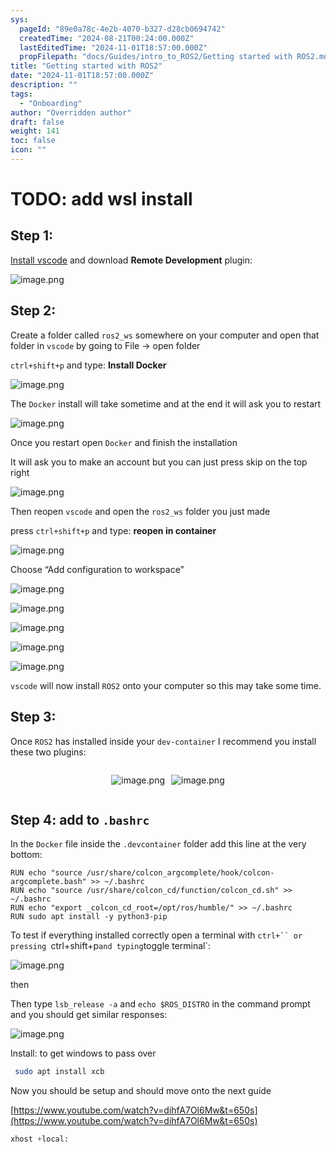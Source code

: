 ```yaml
---
sys:
  pageId: "89e0a78c-4e2b-4070-b327-d28cb0694742"
  createdTime: "2024-08-21T00:24:00.000Z"
  lastEditedTime: "2024-11-01T18:57:00.000Z"
  propFilepath: "docs/Guides/intro_to_ROS2/Getting started with ROS2.md"
title: "Getting started with ROS2"
date: "2024-11-01T18:57:00.000Z"
description: ""
tags:
  - "Onboarding"
author: "Overridden author"
draft: false
weight: 141
toc: false
icon: ""
---
```


# TODO: add wsl install

## Step 1:

[Install vscode](https://code.visualstudio.com/download) and download **Remote Development** plugin:

![image.png](https://prod-files-secure.s3.us-west-2.amazonaws.com/d518164a-d88e-44d1-a4ee-3adb3bd8bce0/efb52993-1881-4a40-b95e-6f020334f022/image.png?X-Amz-Algorithm=AWS4-HMAC-SHA256&X-Amz-Content-Sha256=UNSIGNED-PAYLOAD&X-Amz-Credential=ASIAZI2LB466SOAG7P63%2F20250503%2Fus-west-2%2Fs3%2Faws4_request&X-Amz-Date=20250503T170341Z&X-Amz-Expires=3600&X-Amz-Security-Token=IQoJb3JpZ2luX2VjEFgaCXVzLXdlc3QtMiJGMEQCIAdo96PNLERQSPWXkFL8HgM6o0x7VJIWOTZE5Wf1IRndAiBLjLdlm%2FwQg3C%2FhJr4wQgr%2BhXELQmO3yQPZR5XiFGRxyqIBAjx%2F%2F%2F%2F%2F%2F%2F%2F%2F%2F8BEAAaDDYzNzQyMzE4MzgwNSIMn9p%2BXBywv1CTS0v7KtwD68xjWSAnDcgEduOXqPYygW9aigAdf00y19mYexYhMoA3qqEhWX69306YgWp651BXmd8q4v4LQRP1cBdM57tS9e%2BDTnbVx4jYIZMWiuMoKc2jOgZHzeVfujofNLM0UtCCWJRp4dbWiwJUkxd5gQKzlKwVTSgufjX0%2BCy8Rf0kd9HnTbZjBlTfpwKAqukOi0LSld0POLsxaAvcVigGO7jPhDRdZUGxhQK5l8X5aHSmCb%2FzbhUrHrdmkwa7AO4ZdyHmo08Vien00Ygs6W3rFrKMee4M1MKh6vq5LMN6r7wacn3Erx5AXVQjXsNPzd45MvqCphhfuldHWlZ4J1gQcy45MGzHT3ZbrQI0V3pfGptSTvxZqp%2BujnvIFAt99CR4g08eP1k6NJQL9n%2FrD2caaBb4Mqwid51nANo9SDymCYOdgv3G6DGtE6z3Cl4iFmTly8ztmu%2FnTOClLdgFMVAx9L8SCUP%2B1s%2FNfwADFA%2FhvRqeAiXNPBuv9iQTbHSUtzx2k51wvGCb%2F4HE2WZSRwfZlHtNw%2FVUeKHnaO%2FeLYsxUF9cBa3zFVbrjJ%2Bc1lhQDHXEWNbZoQQiffXj7yK2bub1OAYb5MEo2HOvzEeMQM82TmOS6Y4fk5ewJUBfu6Su518wx4DZwAY6pgGCZAQpgRXBdkQciDNwlhbXAH2jeypk%2BVJ%2F3sPCONqKmmDhSi4olC%2BuXhNRKIhwvhoqtBftqd6veTLs5vnpDoFNpD%2BP5RgVZdzG0tlBzuokMGuwr0LQ55vOumjmJlq8WTDIirki4o9RXn6S7TePoRo7knUtZGYG0ira2bapvebM0cJxlfPKdIfaqsltdaRQ0u96PSQrx90F4C209MksnpQO9Gr3oyyv&X-Amz-Signature=71648b7cfa07ac128648ef34665507ef2d8c97d956874c923e1975c8cc165da6&X-Amz-SignedHeaders=host&x-id=GetObject)

## Step 2:

Create a folder called `ros2_ws` somewhere on your computer and open that folder in `vscode` by going to File → open folder 

`ctrl+shift+p` and type: **Install Docker**

![image.png](https://prod-files-secure.s3.us-west-2.amazonaws.com/d518164a-d88e-44d1-a4ee-3adb3bd8bce0/2269dc0e-1cd5-47ff-bceb-c04ad9b2eab0/image.png?X-Amz-Algorithm=AWS4-HMAC-SHA256&X-Amz-Content-Sha256=UNSIGNED-PAYLOAD&X-Amz-Credential=ASIAZI2LB466SOAG7P63%2F20250503%2Fus-west-2%2Fs3%2Faws4_request&X-Amz-Date=20250503T170341Z&X-Amz-Expires=3600&X-Amz-Security-Token=IQoJb3JpZ2luX2VjEFgaCXVzLXdlc3QtMiJGMEQCIAdo96PNLERQSPWXkFL8HgM6o0x7VJIWOTZE5Wf1IRndAiBLjLdlm%2FwQg3C%2FhJr4wQgr%2BhXELQmO3yQPZR5XiFGRxyqIBAjx%2F%2F%2F%2F%2F%2F%2F%2F%2F%2F8BEAAaDDYzNzQyMzE4MzgwNSIMn9p%2BXBywv1CTS0v7KtwD68xjWSAnDcgEduOXqPYygW9aigAdf00y19mYexYhMoA3qqEhWX69306YgWp651BXmd8q4v4LQRP1cBdM57tS9e%2BDTnbVx4jYIZMWiuMoKc2jOgZHzeVfujofNLM0UtCCWJRp4dbWiwJUkxd5gQKzlKwVTSgufjX0%2BCy8Rf0kd9HnTbZjBlTfpwKAqukOi0LSld0POLsxaAvcVigGO7jPhDRdZUGxhQK5l8X5aHSmCb%2FzbhUrHrdmkwa7AO4ZdyHmo08Vien00Ygs6W3rFrKMee4M1MKh6vq5LMN6r7wacn3Erx5AXVQjXsNPzd45MvqCphhfuldHWlZ4J1gQcy45MGzHT3ZbrQI0V3pfGptSTvxZqp%2BujnvIFAt99CR4g08eP1k6NJQL9n%2FrD2caaBb4Mqwid51nANo9SDymCYOdgv3G6DGtE6z3Cl4iFmTly8ztmu%2FnTOClLdgFMVAx9L8SCUP%2B1s%2FNfwADFA%2FhvRqeAiXNPBuv9iQTbHSUtzx2k51wvGCb%2F4HE2WZSRwfZlHtNw%2FVUeKHnaO%2FeLYsxUF9cBa3zFVbrjJ%2Bc1lhQDHXEWNbZoQQiffXj7yK2bub1OAYb5MEo2HOvzEeMQM82TmOS6Y4fk5ewJUBfu6Su518wx4DZwAY6pgGCZAQpgRXBdkQciDNwlhbXAH2jeypk%2BVJ%2F3sPCONqKmmDhSi4olC%2BuXhNRKIhwvhoqtBftqd6veTLs5vnpDoFNpD%2BP5RgVZdzG0tlBzuokMGuwr0LQ55vOumjmJlq8WTDIirki4o9RXn6S7TePoRo7knUtZGYG0ira2bapvebM0cJxlfPKdIfaqsltdaRQ0u96PSQrx90F4C209MksnpQO9Gr3oyyv&X-Amz-Signature=bcc5d90e2c19cf620f540d529f86e236c1e04aeb3d72ca2bd93d33f983971b9c&X-Amz-SignedHeaders=host&x-id=GetObject)

The `Docker` install will take sometime and at the end it will ask you to restart

![image.png](https://prod-files-secure.s3.us-west-2.amazonaws.com/d518164a-d88e-44d1-a4ee-3adb3bd8bce0/ed233f78-be33-4b1f-b89c-9c346c0e961e/image.png?X-Amz-Algorithm=AWS4-HMAC-SHA256&X-Amz-Content-Sha256=UNSIGNED-PAYLOAD&X-Amz-Credential=ASIAZI2LB466SOAG7P63%2F20250503%2Fus-west-2%2Fs3%2Faws4_request&X-Amz-Date=20250503T170341Z&X-Amz-Expires=3600&X-Amz-Security-Token=IQoJb3JpZ2luX2VjEFgaCXVzLXdlc3QtMiJGMEQCIAdo96PNLERQSPWXkFL8HgM6o0x7VJIWOTZE5Wf1IRndAiBLjLdlm%2FwQg3C%2FhJr4wQgr%2BhXELQmO3yQPZR5XiFGRxyqIBAjx%2F%2F%2F%2F%2F%2F%2F%2F%2F%2F8BEAAaDDYzNzQyMzE4MzgwNSIMn9p%2BXBywv1CTS0v7KtwD68xjWSAnDcgEduOXqPYygW9aigAdf00y19mYexYhMoA3qqEhWX69306YgWp651BXmd8q4v4LQRP1cBdM57tS9e%2BDTnbVx4jYIZMWiuMoKc2jOgZHzeVfujofNLM0UtCCWJRp4dbWiwJUkxd5gQKzlKwVTSgufjX0%2BCy8Rf0kd9HnTbZjBlTfpwKAqukOi0LSld0POLsxaAvcVigGO7jPhDRdZUGxhQK5l8X5aHSmCb%2FzbhUrHrdmkwa7AO4ZdyHmo08Vien00Ygs6W3rFrKMee4M1MKh6vq5LMN6r7wacn3Erx5AXVQjXsNPzd45MvqCphhfuldHWlZ4J1gQcy45MGzHT3ZbrQI0V3pfGptSTvxZqp%2BujnvIFAt99CR4g08eP1k6NJQL9n%2FrD2caaBb4Mqwid51nANo9SDymCYOdgv3G6DGtE6z3Cl4iFmTly8ztmu%2FnTOClLdgFMVAx9L8SCUP%2B1s%2FNfwADFA%2FhvRqeAiXNPBuv9iQTbHSUtzx2k51wvGCb%2F4HE2WZSRwfZlHtNw%2FVUeKHnaO%2FeLYsxUF9cBa3zFVbrjJ%2Bc1lhQDHXEWNbZoQQiffXj7yK2bub1OAYb5MEo2HOvzEeMQM82TmOS6Y4fk5ewJUBfu6Su518wx4DZwAY6pgGCZAQpgRXBdkQciDNwlhbXAH2jeypk%2BVJ%2F3sPCONqKmmDhSi4olC%2BuXhNRKIhwvhoqtBftqd6veTLs5vnpDoFNpD%2BP5RgVZdzG0tlBzuokMGuwr0LQ55vOumjmJlq8WTDIirki4o9RXn6S7TePoRo7knUtZGYG0ira2bapvebM0cJxlfPKdIfaqsltdaRQ0u96PSQrx90F4C209MksnpQO9Gr3oyyv&X-Amz-Signature=8bdb59499deb3c7eca00ea006b9c6d99535cd5df4ed4964bd8f20ec8179f923a&X-Amz-SignedHeaders=host&x-id=GetObject)

Once you restart open `Docker` and finish the installation

It will ask you to make an account but you can just press skip on the top right

![image.png](https://prod-files-secure.s3.us-west-2.amazonaws.com/d518164a-d88e-44d1-a4ee-3adb3bd8bce0/21010ad9-1659-4fd9-9f59-9932a09b2a3d/image.png?X-Amz-Algorithm=AWS4-HMAC-SHA256&X-Amz-Content-Sha256=UNSIGNED-PAYLOAD&X-Amz-Credential=ASIAZI2LB466SOAG7P63%2F20250503%2Fus-west-2%2Fs3%2Faws4_request&X-Amz-Date=20250503T170341Z&X-Amz-Expires=3600&X-Amz-Security-Token=IQoJb3JpZ2luX2VjEFgaCXVzLXdlc3QtMiJGMEQCIAdo96PNLERQSPWXkFL8HgM6o0x7VJIWOTZE5Wf1IRndAiBLjLdlm%2FwQg3C%2FhJr4wQgr%2BhXELQmO3yQPZR5XiFGRxyqIBAjx%2F%2F%2F%2F%2F%2F%2F%2F%2F%2F8BEAAaDDYzNzQyMzE4MzgwNSIMn9p%2BXBywv1CTS0v7KtwD68xjWSAnDcgEduOXqPYygW9aigAdf00y19mYexYhMoA3qqEhWX69306YgWp651BXmd8q4v4LQRP1cBdM57tS9e%2BDTnbVx4jYIZMWiuMoKc2jOgZHzeVfujofNLM0UtCCWJRp4dbWiwJUkxd5gQKzlKwVTSgufjX0%2BCy8Rf0kd9HnTbZjBlTfpwKAqukOi0LSld0POLsxaAvcVigGO7jPhDRdZUGxhQK5l8X5aHSmCb%2FzbhUrHrdmkwa7AO4ZdyHmo08Vien00Ygs6W3rFrKMee4M1MKh6vq5LMN6r7wacn3Erx5AXVQjXsNPzd45MvqCphhfuldHWlZ4J1gQcy45MGzHT3ZbrQI0V3pfGptSTvxZqp%2BujnvIFAt99CR4g08eP1k6NJQL9n%2FrD2caaBb4Mqwid51nANo9SDymCYOdgv3G6DGtE6z3Cl4iFmTly8ztmu%2FnTOClLdgFMVAx9L8SCUP%2B1s%2FNfwADFA%2FhvRqeAiXNPBuv9iQTbHSUtzx2k51wvGCb%2F4HE2WZSRwfZlHtNw%2FVUeKHnaO%2FeLYsxUF9cBa3zFVbrjJ%2Bc1lhQDHXEWNbZoQQiffXj7yK2bub1OAYb5MEo2HOvzEeMQM82TmOS6Y4fk5ewJUBfu6Su518wx4DZwAY6pgGCZAQpgRXBdkQciDNwlhbXAH2jeypk%2BVJ%2F3sPCONqKmmDhSi4olC%2BuXhNRKIhwvhoqtBftqd6veTLs5vnpDoFNpD%2BP5RgVZdzG0tlBzuokMGuwr0LQ55vOumjmJlq8WTDIirki4o9RXn6S7TePoRo7knUtZGYG0ira2bapvebM0cJxlfPKdIfaqsltdaRQ0u96PSQrx90F4C209MksnpQO9Gr3oyyv&X-Amz-Signature=78ba190b0c890afd84371996485647da555e9dd31859b259386374e0e0c55265&X-Amz-SignedHeaders=host&x-id=GetObject)

Then reopen `vscode` and open the `ros2_ws` folder you just made

press `ctrl+shift+p` and type: **reopen in container**

![image.png](https://prod-files-secure.s3.us-west-2.amazonaws.com/d518164a-d88e-44d1-a4ee-3adb3bd8bce0/4e93b8c2-41ad-488c-8095-c74205196118/image.png?X-Amz-Algorithm=AWS4-HMAC-SHA256&X-Amz-Content-Sha256=UNSIGNED-PAYLOAD&X-Amz-Credential=ASIAZI2LB466SOAG7P63%2F20250503%2Fus-west-2%2Fs3%2Faws4_request&X-Amz-Date=20250503T170341Z&X-Amz-Expires=3600&X-Amz-Security-Token=IQoJb3JpZ2luX2VjEFgaCXVzLXdlc3QtMiJGMEQCIAdo96PNLERQSPWXkFL8HgM6o0x7VJIWOTZE5Wf1IRndAiBLjLdlm%2FwQg3C%2FhJr4wQgr%2BhXELQmO3yQPZR5XiFGRxyqIBAjx%2F%2F%2F%2F%2F%2F%2F%2F%2F%2F8BEAAaDDYzNzQyMzE4MzgwNSIMn9p%2BXBywv1CTS0v7KtwD68xjWSAnDcgEduOXqPYygW9aigAdf00y19mYexYhMoA3qqEhWX69306YgWp651BXmd8q4v4LQRP1cBdM57tS9e%2BDTnbVx4jYIZMWiuMoKc2jOgZHzeVfujofNLM0UtCCWJRp4dbWiwJUkxd5gQKzlKwVTSgufjX0%2BCy8Rf0kd9HnTbZjBlTfpwKAqukOi0LSld0POLsxaAvcVigGO7jPhDRdZUGxhQK5l8X5aHSmCb%2FzbhUrHrdmkwa7AO4ZdyHmo08Vien00Ygs6W3rFrKMee4M1MKh6vq5LMN6r7wacn3Erx5AXVQjXsNPzd45MvqCphhfuldHWlZ4J1gQcy45MGzHT3ZbrQI0V3pfGptSTvxZqp%2BujnvIFAt99CR4g08eP1k6NJQL9n%2FrD2caaBb4Mqwid51nANo9SDymCYOdgv3G6DGtE6z3Cl4iFmTly8ztmu%2FnTOClLdgFMVAx9L8SCUP%2B1s%2FNfwADFA%2FhvRqeAiXNPBuv9iQTbHSUtzx2k51wvGCb%2F4HE2WZSRwfZlHtNw%2FVUeKHnaO%2FeLYsxUF9cBa3zFVbrjJ%2Bc1lhQDHXEWNbZoQQiffXj7yK2bub1OAYb5MEo2HOvzEeMQM82TmOS6Y4fk5ewJUBfu6Su518wx4DZwAY6pgGCZAQpgRXBdkQciDNwlhbXAH2jeypk%2BVJ%2F3sPCONqKmmDhSi4olC%2BuXhNRKIhwvhoqtBftqd6veTLs5vnpDoFNpD%2BP5RgVZdzG0tlBzuokMGuwr0LQ55vOumjmJlq8WTDIirki4o9RXn6S7TePoRo7knUtZGYG0ira2bapvebM0cJxlfPKdIfaqsltdaRQ0u96PSQrx90F4C209MksnpQO9Gr3oyyv&X-Amz-Signature=d6861bf942fd3f1731cb118d136e5ebab5aff3c96032203015e3c781e619d370&X-Amz-SignedHeaders=host&x-id=GetObject)

Choose “Add configuration to workspace”

![image.png](https://prod-files-secure.s3.us-west-2.amazonaws.com/d518164a-d88e-44d1-a4ee-3adb3bd8bce0/9560b282-5060-4989-ba37-97e7b2c22476/image.png?X-Amz-Algorithm=AWS4-HMAC-SHA256&X-Amz-Content-Sha256=UNSIGNED-PAYLOAD&X-Amz-Credential=ASIAZI2LB466SOAG7P63%2F20250503%2Fus-west-2%2Fs3%2Faws4_request&X-Amz-Date=20250503T170341Z&X-Amz-Expires=3600&X-Amz-Security-Token=IQoJb3JpZ2luX2VjEFgaCXVzLXdlc3QtMiJGMEQCIAdo96PNLERQSPWXkFL8HgM6o0x7VJIWOTZE5Wf1IRndAiBLjLdlm%2FwQg3C%2FhJr4wQgr%2BhXELQmO3yQPZR5XiFGRxyqIBAjx%2F%2F%2F%2F%2F%2F%2F%2F%2F%2F8BEAAaDDYzNzQyMzE4MzgwNSIMn9p%2BXBywv1CTS0v7KtwD68xjWSAnDcgEduOXqPYygW9aigAdf00y19mYexYhMoA3qqEhWX69306YgWp651BXmd8q4v4LQRP1cBdM57tS9e%2BDTnbVx4jYIZMWiuMoKc2jOgZHzeVfujofNLM0UtCCWJRp4dbWiwJUkxd5gQKzlKwVTSgufjX0%2BCy8Rf0kd9HnTbZjBlTfpwKAqukOi0LSld0POLsxaAvcVigGO7jPhDRdZUGxhQK5l8X5aHSmCb%2FzbhUrHrdmkwa7AO4ZdyHmo08Vien00Ygs6W3rFrKMee4M1MKh6vq5LMN6r7wacn3Erx5AXVQjXsNPzd45MvqCphhfuldHWlZ4J1gQcy45MGzHT3ZbrQI0V3pfGptSTvxZqp%2BujnvIFAt99CR4g08eP1k6NJQL9n%2FrD2caaBb4Mqwid51nANo9SDymCYOdgv3G6DGtE6z3Cl4iFmTly8ztmu%2FnTOClLdgFMVAx9L8SCUP%2B1s%2FNfwADFA%2FhvRqeAiXNPBuv9iQTbHSUtzx2k51wvGCb%2F4HE2WZSRwfZlHtNw%2FVUeKHnaO%2FeLYsxUF9cBa3zFVbrjJ%2Bc1lhQDHXEWNbZoQQiffXj7yK2bub1OAYb5MEo2HOvzEeMQM82TmOS6Y4fk5ewJUBfu6Su518wx4DZwAY6pgGCZAQpgRXBdkQciDNwlhbXAH2jeypk%2BVJ%2F3sPCONqKmmDhSi4olC%2BuXhNRKIhwvhoqtBftqd6veTLs5vnpDoFNpD%2BP5RgVZdzG0tlBzuokMGuwr0LQ55vOumjmJlq8WTDIirki4o9RXn6S7TePoRo7knUtZGYG0ira2bapvebM0cJxlfPKdIfaqsltdaRQ0u96PSQrx90F4C209MksnpQO9Gr3oyyv&X-Amz-Signature=7d18c0731ef22f5c34c5e597c69849bf261291f46453d2b2ed9cbc2b7965c474&X-Amz-SignedHeaders=host&x-id=GetObject)

![image.png](https://prod-files-secure.s3.us-west-2.amazonaws.com/d518164a-d88e-44d1-a4ee-3adb3bd8bce0/2ee63f81-886b-48e8-a553-dc6e5eac99e4/image.png?X-Amz-Algorithm=AWS4-HMAC-SHA256&X-Amz-Content-Sha256=UNSIGNED-PAYLOAD&X-Amz-Credential=ASIAZI2LB466SOAG7P63%2F20250503%2Fus-west-2%2Fs3%2Faws4_request&X-Amz-Date=20250503T170341Z&X-Amz-Expires=3600&X-Amz-Security-Token=IQoJb3JpZ2luX2VjEFgaCXVzLXdlc3QtMiJGMEQCIAdo96PNLERQSPWXkFL8HgM6o0x7VJIWOTZE5Wf1IRndAiBLjLdlm%2FwQg3C%2FhJr4wQgr%2BhXELQmO3yQPZR5XiFGRxyqIBAjx%2F%2F%2F%2F%2F%2F%2F%2F%2F%2F8BEAAaDDYzNzQyMzE4MzgwNSIMn9p%2BXBywv1CTS0v7KtwD68xjWSAnDcgEduOXqPYygW9aigAdf00y19mYexYhMoA3qqEhWX69306YgWp651BXmd8q4v4LQRP1cBdM57tS9e%2BDTnbVx4jYIZMWiuMoKc2jOgZHzeVfujofNLM0UtCCWJRp4dbWiwJUkxd5gQKzlKwVTSgufjX0%2BCy8Rf0kd9HnTbZjBlTfpwKAqukOi0LSld0POLsxaAvcVigGO7jPhDRdZUGxhQK5l8X5aHSmCb%2FzbhUrHrdmkwa7AO4ZdyHmo08Vien00Ygs6W3rFrKMee4M1MKh6vq5LMN6r7wacn3Erx5AXVQjXsNPzd45MvqCphhfuldHWlZ4J1gQcy45MGzHT3ZbrQI0V3pfGptSTvxZqp%2BujnvIFAt99CR4g08eP1k6NJQL9n%2FrD2caaBb4Mqwid51nANo9SDymCYOdgv3G6DGtE6z3Cl4iFmTly8ztmu%2FnTOClLdgFMVAx9L8SCUP%2B1s%2FNfwADFA%2FhvRqeAiXNPBuv9iQTbHSUtzx2k51wvGCb%2F4HE2WZSRwfZlHtNw%2FVUeKHnaO%2FeLYsxUF9cBa3zFVbrjJ%2Bc1lhQDHXEWNbZoQQiffXj7yK2bub1OAYb5MEo2HOvzEeMQM82TmOS6Y4fk5ewJUBfu6Su518wx4DZwAY6pgGCZAQpgRXBdkQciDNwlhbXAH2jeypk%2BVJ%2F3sPCONqKmmDhSi4olC%2BuXhNRKIhwvhoqtBftqd6veTLs5vnpDoFNpD%2BP5RgVZdzG0tlBzuokMGuwr0LQ55vOumjmJlq8WTDIirki4o9RXn6S7TePoRo7knUtZGYG0ira2bapvebM0cJxlfPKdIfaqsltdaRQ0u96PSQrx90F4C209MksnpQO9Gr3oyyv&X-Amz-Signature=bde97c47a1fdbc8c446c2c7d2e286c91d48bad20a4f2f3368456d3cd1794e9ca&X-Amz-SignedHeaders=host&x-id=GetObject)

![image.png](https://prod-files-secure.s3.us-west-2.amazonaws.com/d518164a-d88e-44d1-a4ee-3adb3bd8bce0/ae1580b2-b048-407e-aed9-b584224a7a04/image.png?X-Amz-Algorithm=AWS4-HMAC-SHA256&X-Amz-Content-Sha256=UNSIGNED-PAYLOAD&X-Amz-Credential=ASIAZI2LB466SOAG7P63%2F20250503%2Fus-west-2%2Fs3%2Faws4_request&X-Amz-Date=20250503T170341Z&X-Amz-Expires=3600&X-Amz-Security-Token=IQoJb3JpZ2luX2VjEFgaCXVzLXdlc3QtMiJGMEQCIAdo96PNLERQSPWXkFL8HgM6o0x7VJIWOTZE5Wf1IRndAiBLjLdlm%2FwQg3C%2FhJr4wQgr%2BhXELQmO3yQPZR5XiFGRxyqIBAjx%2F%2F%2F%2F%2F%2F%2F%2F%2F%2F8BEAAaDDYzNzQyMzE4MzgwNSIMn9p%2BXBywv1CTS0v7KtwD68xjWSAnDcgEduOXqPYygW9aigAdf00y19mYexYhMoA3qqEhWX69306YgWp651BXmd8q4v4LQRP1cBdM57tS9e%2BDTnbVx4jYIZMWiuMoKc2jOgZHzeVfujofNLM0UtCCWJRp4dbWiwJUkxd5gQKzlKwVTSgufjX0%2BCy8Rf0kd9HnTbZjBlTfpwKAqukOi0LSld0POLsxaAvcVigGO7jPhDRdZUGxhQK5l8X5aHSmCb%2FzbhUrHrdmkwa7AO4ZdyHmo08Vien00Ygs6W3rFrKMee4M1MKh6vq5LMN6r7wacn3Erx5AXVQjXsNPzd45MvqCphhfuldHWlZ4J1gQcy45MGzHT3ZbrQI0V3pfGptSTvxZqp%2BujnvIFAt99CR4g08eP1k6NJQL9n%2FrD2caaBb4Mqwid51nANo9SDymCYOdgv3G6DGtE6z3Cl4iFmTly8ztmu%2FnTOClLdgFMVAx9L8SCUP%2B1s%2FNfwADFA%2FhvRqeAiXNPBuv9iQTbHSUtzx2k51wvGCb%2F4HE2WZSRwfZlHtNw%2FVUeKHnaO%2FeLYsxUF9cBa3zFVbrjJ%2Bc1lhQDHXEWNbZoQQiffXj7yK2bub1OAYb5MEo2HOvzEeMQM82TmOS6Y4fk5ewJUBfu6Su518wx4DZwAY6pgGCZAQpgRXBdkQciDNwlhbXAH2jeypk%2BVJ%2F3sPCONqKmmDhSi4olC%2BuXhNRKIhwvhoqtBftqd6veTLs5vnpDoFNpD%2BP5RgVZdzG0tlBzuokMGuwr0LQ55vOumjmJlq8WTDIirki4o9RXn6S7TePoRo7knUtZGYG0ira2bapvebM0cJxlfPKdIfaqsltdaRQ0u96PSQrx90F4C209MksnpQO9Gr3oyyv&X-Amz-Signature=ab8d76b493a32fdd9d6dae06dc087d6498a70938eb6c1a80e18b2ecd555add1a&X-Amz-SignedHeaders=host&x-id=GetObject)

![image.png](https://prod-files-secure.s3.us-west-2.amazonaws.com/d518164a-d88e-44d1-a4ee-3adb3bd8bce0/53255b28-f75e-430f-b9e3-c0ac8577e42b/image.png?X-Amz-Algorithm=AWS4-HMAC-SHA256&X-Amz-Content-Sha256=UNSIGNED-PAYLOAD&X-Amz-Credential=ASIAZI2LB466SOAG7P63%2F20250503%2Fus-west-2%2Fs3%2Faws4_request&X-Amz-Date=20250503T170341Z&X-Amz-Expires=3600&X-Amz-Security-Token=IQoJb3JpZ2luX2VjEFgaCXVzLXdlc3QtMiJGMEQCIAdo96PNLERQSPWXkFL8HgM6o0x7VJIWOTZE5Wf1IRndAiBLjLdlm%2FwQg3C%2FhJr4wQgr%2BhXELQmO3yQPZR5XiFGRxyqIBAjx%2F%2F%2F%2F%2F%2F%2F%2F%2F%2F8BEAAaDDYzNzQyMzE4MzgwNSIMn9p%2BXBywv1CTS0v7KtwD68xjWSAnDcgEduOXqPYygW9aigAdf00y19mYexYhMoA3qqEhWX69306YgWp651BXmd8q4v4LQRP1cBdM57tS9e%2BDTnbVx4jYIZMWiuMoKc2jOgZHzeVfujofNLM0UtCCWJRp4dbWiwJUkxd5gQKzlKwVTSgufjX0%2BCy8Rf0kd9HnTbZjBlTfpwKAqukOi0LSld0POLsxaAvcVigGO7jPhDRdZUGxhQK5l8X5aHSmCb%2FzbhUrHrdmkwa7AO4ZdyHmo08Vien00Ygs6W3rFrKMee4M1MKh6vq5LMN6r7wacn3Erx5AXVQjXsNPzd45MvqCphhfuldHWlZ4J1gQcy45MGzHT3ZbrQI0V3pfGptSTvxZqp%2BujnvIFAt99CR4g08eP1k6NJQL9n%2FrD2caaBb4Mqwid51nANo9SDymCYOdgv3G6DGtE6z3Cl4iFmTly8ztmu%2FnTOClLdgFMVAx9L8SCUP%2B1s%2FNfwADFA%2FhvRqeAiXNPBuv9iQTbHSUtzx2k51wvGCb%2F4HE2WZSRwfZlHtNw%2FVUeKHnaO%2FeLYsxUF9cBa3zFVbrjJ%2Bc1lhQDHXEWNbZoQQiffXj7yK2bub1OAYb5MEo2HOvzEeMQM82TmOS6Y4fk5ewJUBfu6Su518wx4DZwAY6pgGCZAQpgRXBdkQciDNwlhbXAH2jeypk%2BVJ%2F3sPCONqKmmDhSi4olC%2BuXhNRKIhwvhoqtBftqd6veTLs5vnpDoFNpD%2BP5RgVZdzG0tlBzuokMGuwr0LQ55vOumjmJlq8WTDIirki4o9RXn6S7TePoRo7knUtZGYG0ira2bapvebM0cJxlfPKdIfaqsltdaRQ0u96PSQrx90F4C209MksnpQO9Gr3oyyv&X-Amz-Signature=dbf06a6a186b474bd528c001b7637b60d5f9fc991a9592488d2b2a00e7d2183c&X-Amz-SignedHeaders=host&x-id=GetObject)

![image.png](https://prod-files-secure.s3.us-west-2.amazonaws.com/d518164a-d88e-44d1-a4ee-3adb3bd8bce0/7c562767-5af9-4ffb-97d1-327bcdf4ee00/image.png?X-Amz-Algorithm=AWS4-HMAC-SHA256&X-Amz-Content-Sha256=UNSIGNED-PAYLOAD&X-Amz-Credential=ASIAZI2LB466SOAG7P63%2F20250503%2Fus-west-2%2Fs3%2Faws4_request&X-Amz-Date=20250503T170341Z&X-Amz-Expires=3600&X-Amz-Security-Token=IQoJb3JpZ2luX2VjEFgaCXVzLXdlc3QtMiJGMEQCIAdo96PNLERQSPWXkFL8HgM6o0x7VJIWOTZE5Wf1IRndAiBLjLdlm%2FwQg3C%2FhJr4wQgr%2BhXELQmO3yQPZR5XiFGRxyqIBAjx%2F%2F%2F%2F%2F%2F%2F%2F%2F%2F8BEAAaDDYzNzQyMzE4MzgwNSIMn9p%2BXBywv1CTS0v7KtwD68xjWSAnDcgEduOXqPYygW9aigAdf00y19mYexYhMoA3qqEhWX69306YgWp651BXmd8q4v4LQRP1cBdM57tS9e%2BDTnbVx4jYIZMWiuMoKc2jOgZHzeVfujofNLM0UtCCWJRp4dbWiwJUkxd5gQKzlKwVTSgufjX0%2BCy8Rf0kd9HnTbZjBlTfpwKAqukOi0LSld0POLsxaAvcVigGO7jPhDRdZUGxhQK5l8X5aHSmCb%2FzbhUrHrdmkwa7AO4ZdyHmo08Vien00Ygs6W3rFrKMee4M1MKh6vq5LMN6r7wacn3Erx5AXVQjXsNPzd45MvqCphhfuldHWlZ4J1gQcy45MGzHT3ZbrQI0V3pfGptSTvxZqp%2BujnvIFAt99CR4g08eP1k6NJQL9n%2FrD2caaBb4Mqwid51nANo9SDymCYOdgv3G6DGtE6z3Cl4iFmTly8ztmu%2FnTOClLdgFMVAx9L8SCUP%2B1s%2FNfwADFA%2FhvRqeAiXNPBuv9iQTbHSUtzx2k51wvGCb%2F4HE2WZSRwfZlHtNw%2FVUeKHnaO%2FeLYsxUF9cBa3zFVbrjJ%2Bc1lhQDHXEWNbZoQQiffXj7yK2bub1OAYb5MEo2HOvzEeMQM82TmOS6Y4fk5ewJUBfu6Su518wx4DZwAY6pgGCZAQpgRXBdkQciDNwlhbXAH2jeypk%2BVJ%2F3sPCONqKmmDhSi4olC%2BuXhNRKIhwvhoqtBftqd6veTLs5vnpDoFNpD%2BP5RgVZdzG0tlBzuokMGuwr0LQ55vOumjmJlq8WTDIirki4o9RXn6S7TePoRo7knUtZGYG0ira2bapvebM0cJxlfPKdIfaqsltdaRQ0u96PSQrx90F4C209MksnpQO9Gr3oyyv&X-Amz-Signature=e8fe083ae8dab5b079c1e3d098ce63aa45d15551f3b34a4eb006db3f175756a2&X-Amz-SignedHeaders=host&x-id=GetObject)

`vscode` will now install `ROS2` onto your computer so this may take some time.

## Step 3:

Once `ROS2` has installed inside your `dev-container` I recommend you install these two plugins:

<div style="display: flex;flex-direction: row; column-gap:10px; max-width: 630px;justify-content: center;">
<div>

![image.png](https://prod-files-secure.s3.us-west-2.amazonaws.com/d518164a-d88e-44d1-a4ee-3adb3bd8bce0/3fc3d550-5a54-4ba1-ba6b-faa01cdb7369/image.png?X-Amz-Algorithm=AWS4-HMAC-SHA256&X-Amz-Content-Sha256=UNSIGNED-PAYLOAD&X-Amz-Credential=ASIAZI2LB466TSN4FFQ3%2F20250503%2Fus-west-2%2Fs3%2Faws4_request&X-Amz-Date=20250503T170345Z&X-Amz-Expires=3600&X-Amz-Security-Token=IQoJb3JpZ2luX2VjEFgaCXVzLXdlc3QtMiJHMEUCIB5VYkzJ672cH6x%2FE3pJ9j4%2FDQjE1zj4mZXJlBcKLDH1AiEAr8gdnIZ9S1w7jnTlWoVUQfQXHyDthnAwcJvRubBN71wqiAQI8f%2F%2F%2F%2F%2F%2F%2F%2F%2F%2FARAAGgw2Mzc0MjMxODM4MDUiDIEyUv2m%2FL8qsvThACrcA2h%2F7OGL8WDV5JgQ2ckARvcWL1Mh3UnpaRoSkqOce2CECcggNPIx0VXKCIADEvL3xVPn9wRuwvrHA5vq0A%2BU7uhyk%2BfFtmLdi3fHa6oYc8brBvDWjwx%2BSr01iKuLVv%2Frg2xi%2FVPYqv%2FYhqGO9ZqlqQdrWTSAjdq9l0PizbNvbFSRWdAqimsNTGHYWhFrbGh6n3KqdBwbFYbpVoa9ESdBhsKPXhstDamxyd59ALR3kE8uUNZqOJ947EgsZ8VvI9wAajpdqfJRd5Rk4Ba2LbETzTIweNn%2FqhnZhAbE7ZjVIUndd3C047AZrsXEJGrss3QWeAM6uYm5ti1S4nuGlg0xR%2Bm4xBeooIzrywAAjcpWrhYWSGQOfwWZGRVXZWDJy3JjXMg%2Ff%2FNjfpTwoeOk4cRHufZiztQU%2BCeP8x9HC8EDtAu2h9v%2FbOO2qnnjPSgM3kko7gFKzwxg0xCDCTHYLf5pKOPrt2NqHP29nY63blsspKKhs4k6dv6TmNje74MCaL5sS%2BQp4c9ah8HAMaxg5UQ6Kot1jXOm48i55aKaHCWBj23BHsEEY0ngywJHKPEC1SVdfITxXM1C%2BGGGlHUz1s3Pwhkx%2BpOyKJoyVYoa3YXo895YnQXbptz0Hn2Ezul%2FMKP92MAGOqUBLaMvAmmJg05%2B70zXwmcB%2FM3J6J4tSekWRTL0nfZ6S7s0WYKIga9sn%2BQVfJg4TfcxMzXrZkPhPYGZSvRZ1kKBohn5WuRbQAA8jkhezFB%2B0uCPGjd22EmCzFt1vguh1M%2BQhO%2BmkBkLjeRziAs6onvDLy3hr7646Bo6kg9sd10PHlel3akMvaE61MG9nuFr1aAukeHbWr4GiA2pe6TkFiIjw5%2B40Pnt&X-Amz-Signature=a4591273d9de0ec57326101399e3f89873bb1d22a597d5a41fd2f9b9baddeb6b&X-Amz-SignedHeaders=host&x-id=GetObject)

</div>
<div>

![image.png](https://prod-files-secure.s3.us-west-2.amazonaws.com/d518164a-d88e-44d1-a4ee-3adb3bd8bce0/d994cc66-13c2-4093-a5a3-f84cf4601a82/image.png?X-Amz-Algorithm=AWS4-HMAC-SHA256&X-Amz-Content-Sha256=UNSIGNED-PAYLOAD&X-Amz-Credential=ASIAZI2LB466TSETKRNA%2F20250503%2Fus-west-2%2Fs3%2Faws4_request&X-Amz-Date=20250503T170348Z&X-Amz-Expires=3600&X-Amz-Security-Token=IQoJb3JpZ2luX2VjEFgaCXVzLXdlc3QtMiJGMEQCICGkmzYFg1AxJNoPxkUdQZiPruYx335AgZYtitAIfk4lAiBfub2mZ8hIjBZmewcn55JqnrBE16Uy30r9ztYmj5%2FRlCqIBAjx%2F%2F%2F%2F%2F%2F%2F%2F%2F%2F8BEAAaDDYzNzQyMzE4MzgwNSIMLuMAujnejfafz4owKtwDTJYgiTB906A83jOp1dJvCRsJaMy3JP5JsXJGP9bkl6jVOTynev1z%2FEU7rnzHdapBB4%2B2bnf0T79dK0PeYIC4VfQ05fQKmQtTi5kwF%2BK73tHTPf2dxUKUkjw%2F%2Bl4T8qVKY3pcHby11%2FFS0OroYOlfNX2JVdfTaljto598HApm1aXKQkR76UGnKgMgTqWyO%2BL4My7%2FAs7iiwCY53QsgtBM1sXRyXk1DKXX%2FyF9ekuDHVibgobAO28Q3lWydBtSFZKHh1vDSJ0lQ9OfLD3tbD%2FeQDC41irAc8%2F4acwlxneSUGR5AyITvGBtbB1mYoD0%2FMKSBJ9hBrK%2BehJnVrX7FS0cPPZfu%2BJaqP%2BhvwITogNJJDBTWu%2BEnRlOIEUhZYxgV1%2BYksEeojjvoQLRK5%2FapqM9CUDiu29Pn30k8Zlx1FcnJr403KSQ8K88tTW%2BCytEAYeC2m6M1m0dDhvhofv4yuJBDETV%2BonJPxJS9ymcf8xZZpcvHSlJRUCLeOv2ur%2BYMBiMakJ4jzLSU%2F4ybZ20aQ%2BRungK8qEbBlYVOOhJRHY5OT0AjoHkIVSV45bS1FpUzC%2BC2M%2BJZGCtNvAymsqoZYUnfumyCzujjuAdCfxN3k5SbYf8AXqvqoqkhSo0ZJIwgf7YwAY6pgEhHiC3MWp%2FfkkMffEogWovJrcO%2B6N9pScmqbZpQYgcyZlc9iro59gAmD7gDx6%2FW5i5yGchU7oABa7Ya2Gx8vDbricJqhZn1QweMqoCSwTPhY7Zp8mASR8EjivEEwNYW8BnfC8qVIyDc%2BWnF%2BfO0J7Cc0p3quqOBTOi1ORrum4iMdC3A%2BmgcsMeQQ%2F0SgULlkqoxsKPn1uaOqzwzZm4JRKS%2BuJ1ih1l&X-Amz-Signature=d4333a80593a90f64a88f347d9cb389dfe2ddb6389a97510808422550f9e4b1f&X-Amz-SignedHeaders=host&x-id=GetObject)

</div>
</div>

## Step 4: add to `.bashrc`

In the `Docker` file inside the `.devcontainer` folder add this line at the very bottom: 

```docker
RUN echo "source /usr/share/colcon_argcomplete/hook/colcon-argcomplete.bash" >> ~/.bashrc
RUN echo "source /usr/share/colcon_cd/function/colcon_cd.sh" >> ~/.bashrc
RUN echo "export _colcon_cd_root=/opt/ros/humble/" >> ~/.bashrc
RUN sudo apt install -y python3-pip 
```

To test if everything installed correctly open a terminal with `ctrl+`` or pressing `ctrl+shift+p` and typing `toggle terminal`:

![image.png](https://prod-files-secure.s3.us-west-2.amazonaws.com/d518164a-d88e-44d1-a4ee-3adb3bd8bce0/6a4943d8-b04e-4c02-9a58-775f3384d1a5/image.png?X-Amz-Algorithm=AWS4-HMAC-SHA256&X-Amz-Content-Sha256=UNSIGNED-PAYLOAD&X-Amz-Credential=ASIAZI2LB466SOAG7P63%2F20250503%2Fus-west-2%2Fs3%2Faws4_request&X-Amz-Date=20250503T170341Z&X-Amz-Expires=3600&X-Amz-Security-Token=IQoJb3JpZ2luX2VjEFgaCXVzLXdlc3QtMiJGMEQCIAdo96PNLERQSPWXkFL8HgM6o0x7VJIWOTZE5Wf1IRndAiBLjLdlm%2FwQg3C%2FhJr4wQgr%2BhXELQmO3yQPZR5XiFGRxyqIBAjx%2F%2F%2F%2F%2F%2F%2F%2F%2F%2F8BEAAaDDYzNzQyMzE4MzgwNSIMn9p%2BXBywv1CTS0v7KtwD68xjWSAnDcgEduOXqPYygW9aigAdf00y19mYexYhMoA3qqEhWX69306YgWp651BXmd8q4v4LQRP1cBdM57tS9e%2BDTnbVx4jYIZMWiuMoKc2jOgZHzeVfujofNLM0UtCCWJRp4dbWiwJUkxd5gQKzlKwVTSgufjX0%2BCy8Rf0kd9HnTbZjBlTfpwKAqukOi0LSld0POLsxaAvcVigGO7jPhDRdZUGxhQK5l8X5aHSmCb%2FzbhUrHrdmkwa7AO4ZdyHmo08Vien00Ygs6W3rFrKMee4M1MKh6vq5LMN6r7wacn3Erx5AXVQjXsNPzd45MvqCphhfuldHWlZ4J1gQcy45MGzHT3ZbrQI0V3pfGptSTvxZqp%2BujnvIFAt99CR4g08eP1k6NJQL9n%2FrD2caaBb4Mqwid51nANo9SDymCYOdgv3G6DGtE6z3Cl4iFmTly8ztmu%2FnTOClLdgFMVAx9L8SCUP%2B1s%2FNfwADFA%2FhvRqeAiXNPBuv9iQTbHSUtzx2k51wvGCb%2F4HE2WZSRwfZlHtNw%2FVUeKHnaO%2FeLYsxUF9cBa3zFVbrjJ%2Bc1lhQDHXEWNbZoQQiffXj7yK2bub1OAYb5MEo2HOvzEeMQM82TmOS6Y4fk5ewJUBfu6Su518wx4DZwAY6pgGCZAQpgRXBdkQciDNwlhbXAH2jeypk%2BVJ%2F3sPCONqKmmDhSi4olC%2BuXhNRKIhwvhoqtBftqd6veTLs5vnpDoFNpD%2BP5RgVZdzG0tlBzuokMGuwr0LQ55vOumjmJlq8WTDIirki4o9RXn6S7TePoRo7knUtZGYG0ira2bapvebM0cJxlfPKdIfaqsltdaRQ0u96PSQrx90F4C209MksnpQO9Gr3oyyv&X-Amz-Signature=55c027a86bb175941167d12701b804e7be242d8b47d2cd3d09aaa3978d7099de&X-Amz-SignedHeaders=host&x-id=GetObject)

then 

Then type `lsb_release -a` and `echo $ROS_DISTRO` in the command prompt and you should get similar responses:

![image.png](https://prod-files-secure.s3.us-west-2.amazonaws.com/d518164a-d88e-44d1-a4ee-3adb3bd8bce0/3e635dec-a805-4e85-8b9e-d000e5b71a4e/image.png?X-Amz-Algorithm=AWS4-HMAC-SHA256&X-Amz-Content-Sha256=UNSIGNED-PAYLOAD&X-Amz-Credential=ASIAZI2LB466SOAG7P63%2F20250503%2Fus-west-2%2Fs3%2Faws4_request&X-Amz-Date=20250503T170341Z&X-Amz-Expires=3600&X-Amz-Security-Token=IQoJb3JpZ2luX2VjEFgaCXVzLXdlc3QtMiJGMEQCIAdo96PNLERQSPWXkFL8HgM6o0x7VJIWOTZE5Wf1IRndAiBLjLdlm%2FwQg3C%2FhJr4wQgr%2BhXELQmO3yQPZR5XiFGRxyqIBAjx%2F%2F%2F%2F%2F%2F%2F%2F%2F%2F8BEAAaDDYzNzQyMzE4MzgwNSIMn9p%2BXBywv1CTS0v7KtwD68xjWSAnDcgEduOXqPYygW9aigAdf00y19mYexYhMoA3qqEhWX69306YgWp651BXmd8q4v4LQRP1cBdM57tS9e%2BDTnbVx4jYIZMWiuMoKc2jOgZHzeVfujofNLM0UtCCWJRp4dbWiwJUkxd5gQKzlKwVTSgufjX0%2BCy8Rf0kd9HnTbZjBlTfpwKAqukOi0LSld0POLsxaAvcVigGO7jPhDRdZUGxhQK5l8X5aHSmCb%2FzbhUrHrdmkwa7AO4ZdyHmo08Vien00Ygs6W3rFrKMee4M1MKh6vq5LMN6r7wacn3Erx5AXVQjXsNPzd45MvqCphhfuldHWlZ4J1gQcy45MGzHT3ZbrQI0V3pfGptSTvxZqp%2BujnvIFAt99CR4g08eP1k6NJQL9n%2FrD2caaBb4Mqwid51nANo9SDymCYOdgv3G6DGtE6z3Cl4iFmTly8ztmu%2FnTOClLdgFMVAx9L8SCUP%2B1s%2FNfwADFA%2FhvRqeAiXNPBuv9iQTbHSUtzx2k51wvGCb%2F4HE2WZSRwfZlHtNw%2FVUeKHnaO%2FeLYsxUF9cBa3zFVbrjJ%2Bc1lhQDHXEWNbZoQQiffXj7yK2bub1OAYb5MEo2HOvzEeMQM82TmOS6Y4fk5ewJUBfu6Su518wx4DZwAY6pgGCZAQpgRXBdkQciDNwlhbXAH2jeypk%2BVJ%2F3sPCONqKmmDhSi4olC%2BuXhNRKIhwvhoqtBftqd6veTLs5vnpDoFNpD%2BP5RgVZdzG0tlBzuokMGuwr0LQ55vOumjmJlq8WTDIirki4o9RXn6S7TePoRo7knUtZGYG0ira2bapvebM0cJxlfPKdIfaqsltdaRQ0u96PSQrx90F4C209MksnpQO9Gr3oyyv&X-Amz-Signature=727a7b369ad952363fe1e1c7a063712198b8d3b328c97713649e901280dfde09&X-Amz-SignedHeaders=host&x-id=GetObject)

Install:  to get windows to pass over

```bash
 sudo apt install xcb
```

Now you should be setup and should move onto the next guide 

[https://www.youtube.com/watch?v=dihfA7Ol6Mw&t=650s](https://www.youtube.com/watch?v=dihfA7Ol6Mw&t=650s)

```python
xhost +local:
```

